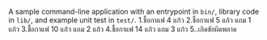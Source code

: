 A sample command-line application with an entrypoint in `bin/`, library code
in `lib/`, and example unit test in `test/`.
1.ชื้อกาแฟ 4 แก้ว
2.ชื้อกาแฟ 5 แก้ว แถม 1 แก้ว
3.ชื้อกาแฟ 10 แก้ว แถม 2 แก้ว
4.ชื้อกาแฟ 14 แก้ว แถม 3 แก้ว
5..เกิดขัอผิดพลาด